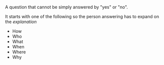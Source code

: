 A question that cannot be simply answered by "yes" or "no".

It starts with one of the following so the person answering has to expand on the _explanation_

- How
-  Who
-  What
-  When
-  Where
-  Why